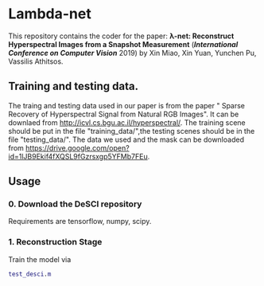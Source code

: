 # Lambda-net



This repository contains the coder for the paper: **λ-net: Reconstruct Hyperspectral Images from a Snapshot Measurement** (***International Conference on Computer Vision*** 2019) by Xin Miao, Xin Yuan, Yunchen Pu, Vassilis Athitsos.





## Training and testing data.

The traing and testing data used in our paper is from the paper " Sparse Recovery of Hyperspectral Signal from Natural RGB Images". It can be downlaed from http://icvl.cs.bgu.ac.il/hyperspectral/.  The training scene should be put in the file "training_data/",the testing scenes should be in the file "testing_data/". The data we used and the mask can be downloaded from https://drive.google.com/open?id=1lJB9Ekif4fXQSL9fGzrsxgp5YFMb7FEu.


## Usage
### 0. Download the DeSCI repository

Requirements are tensorflow, numpy, scipy.

### 1. Reconstruction Stage

Train the model via
```matlab
test_desci.m
```
